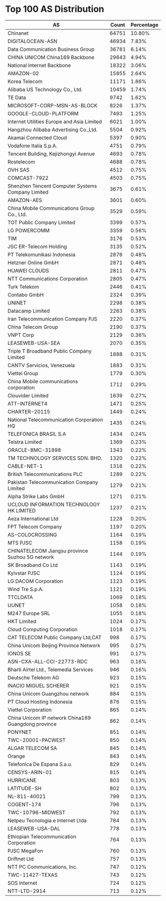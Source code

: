 # Top 100 AS Distribution
| AS | Count | Percentage |
|----|----|----|
| Chinanet | 64751 | 10.80% |
| DIGITALOCEAN-ASN | 46934 | 7.83% |
| Data Communication Business Group | 36781 | 6.14% |
| CHINA UNICOM China169 Backbone | 29643 | 4.94% |
| National Internet Backbone | 18322 | 3.06% |
| AMAZON-02 | 15855 | 2.64% |
| Korea Telecom | 11171 | 1.86% |
| Alibaba US Technology Co., Ltd. | 10459 | 1.74% |
| TE Data | 9742 | 1.62% |
| MICROSOFT-CORP-MSN-AS-BLOCK | 8226 | 1.37% |
| GOOGLE-CLOUD-PLATFORM | 7493 | 1.25% |
| Internet Utilities Europe and Asia Limited | 6021 | 1.00% |
| Hangzhou Alibaba Advertising Co.,Ltd. | 5504 | 0.92% |
| Akamai Connected Cloud | 5397 | 0.90% |
| Vodafone Italia S.p.A. | 4751 | 0.79% |
| Tencent Building, Kejizhongyi Avenue | 4693 | 0.78% |
| Rostelecom | 4688 | 0.78% |
| OVH SAS | 4512 | 0.75% |
| COMCAST-7922 | 4503 | 0.75% |
| Shenzhen Tencent Computer Systems Company Limited | 3675 | 0.61% |
| AMAZON-AES | 3601 | 0.60% |
| China Mobile Communications Group Co., Ltd. | 3529 | 0.59% |
| TOT Public Company Limited | 3399 | 0.57% |
| LG POWERCOMM | 3359 | 0.56% |
| TIM | 3176 | 0.53% |
| JSC ER-Telecom Holding | 3135 | 0.52% |
| PT Telekomunikasi Indonesia | 2876 | 0.48% |
| Hetzner Online GmbH | 2871 | 0.48% |
| HUAWEI CLOUDS | 2811 | 0.47% |
| NTT Communications Corporation | 2805 | 0.47% |
| Turk Telekom | 2446 | 0.41% |
| Contabo GmbH | 2324 | 0.39% |
| UNINET | 2298 | 0.38% |
| Datacamp Limited | 2263 | 0.38% |
| Iran Telecommunication Company PJS | 2220 | 0.37% |
| China Telecom Group | 2190 | 0.37% |
| VNPT Corp | 2129 | 0.36% |
| LEASEWEB-USA-SEA | 2070 | 0.35% |
| Triple T Broadband Public Company Limited | 1888 | 0.31% |
| CANTV Servicios, Venezuela | 1883 | 0.31% |
| Viettel Group | 1779 | 0.30% |
| China Mobile communications corporation | 1712 | 0.29% |
| Clouvider Limited | 1639 | 0.27% |
| ATT-INTERNET4 | 1471 | 0.25% |
| CHARTER-20115 | 1449 | 0.24% |
| National Telecommunication Corporation HQ | 1435 | 0.24% |
| TELEFONICA BRASIL S.A | 1434 | 0.24% |
| Telstra Limited | 1369 | 0.23% |
| ORACLE-BMC-31898 | 1343 | 0.22% |
| TM TECHNOLOGY SERVICES SDN. BHD. | 1320 | 0.22% |
| CABLE-NET-1 | 1316 | 0.22% |
| British Telecommunications PLC | 1289 | 0.22% |
| Pakistan Telecommunication Company Limited | 1279 | 0.21% |
| Alpha Strike Labs GmbH | 1271 | 0.21% |
| UCLOUD INFORMATION TECHNOLOGY HK LIMITED | 1237 | 0.21% |
| Aeza International Ltd | 1228 | 0.20% |
| FPT Telecom Company | 1197 | 0.20% |
| AS-COLOCROSSING | 1164 | 0.19% |
| MTS PJSC | 1158 | 0.19% |
| CHINATELECOM Jiangsu province Suzhou 5G network | 1144 | 0.19% |
| SK Broadband Co Ltd | 1143 | 0.19% |
| Kyivstar PJSC | 1124 | 0.19% |
| LG DACOM Corporation | 1123 | 0.19% |
| Wind Tre S.p.A. | 1121 | 0.19% |
| TTCLDATA | 1069 | 0.18% |
| UUNET | 1058 | 0.18% |
| M247 Europe SRL | 1055 | 0.18% |
| HKT Limited | 1024 | 0.17% |
| Cloud Computing Corporation | 1018 | 0.17% |
| CAT TELECOM Public Company Ltd,CAT | 998 | 0.17% |
| China Unicom Beijing Province Network | 995 | 0.17% |
| IONOS SE | 991 | 0.17% |
| ASN-CXA-ALL-CCI-22773-RDC | 963 | 0.16% |
| Bharti Airtel Ltd., Telemedia Services | 946 | 0.16% |
| Deutsche Telekom AG | 923 | 0.15% |
| INACIO MIGUEL SCHERER | 921 | 0.15% |
| China Unicom Guangzhou network | 884 | 0.15% |
| PT Cloud Hosting Indonesia | 876 | 0.15% |
| Viettel Corporation | 865 | 0.14% |
| China Unicom IP network China169 Guangdong province | 862 | 0.14% |
| PONYNET | 851 | 0.14% |
| TWC-20001-PACWEST | 850 | 0.14% |
| ALGAR TELECOM SA | 845 | 0.14% |
| Orange | 843 | 0.14% |
| Telefonica De Espana S.a.u. | 829 | 0.14% |
| CENSYS-ARIN-01 | 815 | 0.14% |
| HURRICANE | 803 | 0.13% |
| LATITUDE-SH | 802 | 0.13% |
| NL-811-40021 | 799 | 0.13% |
| COGENT-174 | 796 | 0.13% |
| TWC-10796-MIDWEST | 792 | 0.13% |
| Netpeu Tecnologia e Internet Ltda | 784 | 0.13% |
| LEASEWEB-USA-DAL | 778 | 0.13% |
| Ethiopian Telecommunication Corporation | 764 | 0.13% |
| PJSC MegaFon | 760 | 0.13% |
| Driftnet Ltd | 757 | 0.13% |
| NTT PC Communications, Inc. | 747 | 0.12% |
| TWC-11427-TEXAS | 743 | 0.12% |
| SOS Internet | 724 | 0.12% |
| NTT-LTD-2914 | 713 | 0.12% |
